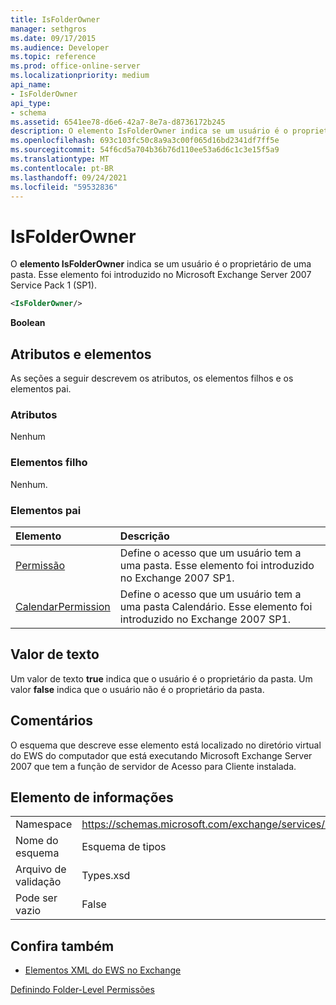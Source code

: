 ```yaml
---
title: IsFolderOwner
manager: sethgros
ms.date: 09/17/2015
ms.audience: Developer
ms.topic: reference
ms.prod: office-online-server
ms.localizationpriority: medium
api_name:
- IsFolderOwner
api_type:
- schema
ms.assetid: 6541ee78-d6e6-42a7-8e7a-d8736172b245
description: O elemento IsFolderOwner indica se um usuário é o proprietário de uma pasta. Esse elemento foi introduzido no Microsoft Exchange Server 2007 Service Pack 1 (SP1).
ms.openlocfilehash: 693c103fc50c8a9a3c00f065d16bd2341df7ff5e
ms.sourcegitcommit: 54f6cd5a704b36b76d110ee53a6d6c1c3e15f5a9
ms.translationtype: MT
ms.contentlocale: pt-BR
ms.lasthandoff: 09/24/2021
ms.locfileid: "59532836"
---
```

# <a name="isfolderowner"></a>IsFolderOwner

O **elemento IsFolderOwner** indica se um usuário é o proprietário de uma pasta. Esse elemento foi introduzido no Microsoft Exchange Server 2007 Service Pack 1 (SP1). 
  
```xml
<IsFolderOwner/>
```

 **Boolean**
## <a name="attributes-and-elements"></a>Atributos e elementos

As seções a seguir descrevem os atributos, os elementos filhos e os elementos pai.
  
### <a name="attributes"></a>Atributos

Nenhum
  
### <a name="child-elements"></a>Elementos filho

Nenhum.
  
### <a name="parent-elements"></a>Elementos pai

|**Elemento**|**Descrição**|
|:-----|:-----|
|[Permissão](permission.md) <br/> |Define o acesso que um usuário tem a uma pasta. Esse elemento foi introduzido no Exchange 2007 SP1.  <br/> |
|[CalendarPermission](calendarpermission.md) <br/> |Define o acesso que um usuário tem a uma pasta Calendário. Esse elemento foi introduzido no Exchange 2007 SP1.  <br/> |
   
## <a name="text-value"></a>Valor de texto

Um valor de texto **true** indica que o usuário é o proprietário da pasta. Um valor **false** indica que o usuário não é o proprietário da pasta. 
  
## <a name="remarks"></a>Comentários

O esquema que descreve esse elemento está localizado no diretório virtual do EWS do computador que está executando Microsoft Exchange Server 2007 que tem a função de servidor de Acesso para Cliente instalada.
  
## <a name="element-information"></a>Elemento de informações

|||
|:-----|:-----|
|Namespace  <br/> |https://schemas.microsoft.com/exchange/services/2006/types  <br/> |
|Nome do esquema  <br/> |Esquema de tipos  <br/> |
|Arquivo de validação  <br/> |Types.xsd  <br/> |
|Pode ser vazio  <br/> |False  <br/> |
   
## <a name="see-also"></a>Confira também



- [Elementos XML do EWS no Exchange](ews-xml-elements-in-exchange.md)


[Definindo Folder-Level Permissões](https://msdn.microsoft.com/library/c7530e86-5112-401c-b10a-9c054ae59f07%28Office.15%29.aspx)

